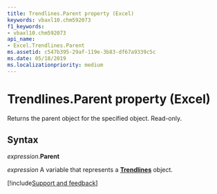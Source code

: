 ```yaml
---
title: Trendlines.Parent property (Excel)
keywords: vbaxl10.chm592073
f1_keywords:
- vbaxl10.chm592073
api_name:
- Excel.Trendlines.Parent
ms.assetid: c547b395-29af-119e-3b83-df67a9339c5c
ms.date: 05/18/2019
ms.localizationpriority: medium
---
```



# Trendlines.Parent property (Excel)

Returns the parent object for the specified object. Read-only.


## Syntax

_expression_.**Parent**

_expression_ A variable that represents a **[Trendlines](Excel.Trendlines(object).md)** object.



[!include[Support and feedback](~/includes/feedback-boilerplate.md)]